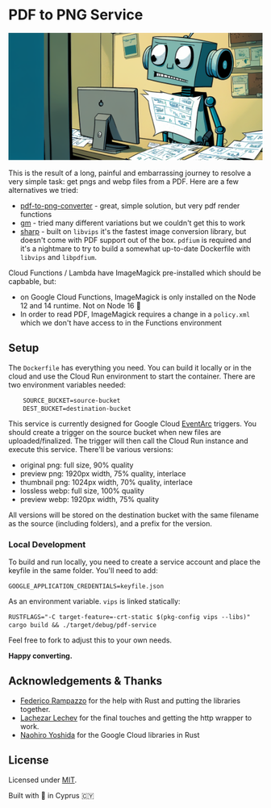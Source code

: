 # PDF to PNG Service

![midjourney feature image](.github/assets/midjourney_a_friendly_bot_with_blue_eyes_converting_pdf_doc_ccbb5c1d-6129-4dc3-a7b3-88e0f8fb89db.png)

This is the result of a long, painful and embarrassing journey to resolve a very
simple task: get pngs and webp files from a PDF. Here are a few alternatives we
tried:

- [pdf-to-png-converter](https://www.npmjs.com/package/pdf-to-png-converter) -
  great, simple solution, but very pdf render functions
- [gm](https://www.npmjs.com/package/gm) - tried many different variations but
  we couldn't get this to work
- [sharp](https://sharp.pixelplumbing.com) - built on `libvips` it's the fastest
  image conversion library, but doesn't come with PDF support out of the box.
  `pdfium` is required and it's a nightmare to try to build a somewhat
  up-to-date Dockerfile with `libvips` and `libpdfium`.

Cloud Functions / Lambda have ImageMagick pre-installed which should be
capbable, but:

- on Google Cloud Functions, ImageMagick is only installed on the Node 12 and 14
  runtime. Not on Node 16 :facepalm:
- In order to read PDF, ImageMagick requires a change in a `policy.xml` which we
  don't have access to in the Functions environment

## Setup

The `Dockerfile` has everything you need. You can build it locally or in the
cloud and use the Cloud Run environment to start the container. There are two
environment variables needed:

```
    SOURCE_BUCKET=source-bucket
    DEST_BUCKET=destination-bucket
```

This service is currently designed for Google Cloud
[EventArc](https://cloud.google.com/eventarc/docs/) triggers. You should create
a trigger on the source bucket when new files are uploaded/finalized. The
trigger will then call the Cloud Run instance and execute this service. There'll
be various versions:

- original png: full size, 90% quality
- preview png: 1920px width, 75% quality, interlace
- thumbnail png: 1024px width, 70% quality, interlace
- lossless webp: full size, 100% quality
- preview webp: 1920px width, 75% quality

All versions will be stored on the destination bucket with the same filename as
the source (including folders), and a prefix for the version.

### Local Development

To build and run locally, you need to create a service account and place the
keyfile in the same folder. You'll need to add:

```
GOOGLE_APPLICATION_CREDENTIALS=keyfile.json
```

As an environment variable. `vips` is linked statically:

```
RUSTFLAGS="-C target-feature=-crt-static $(pkg-config vips --libs)" cargo build && ./target/debug/pdf-service
```

Feel free to fork to adjust this to your own needs.

**Happy converting.**

## Acknowledgements & Thanks

- [Federico Rampazzo](https://github.com/framp) for the help with Rust and
  putting the libraries together.
- [Lachezar Lechev](https://github.com/elpiel) for the final touches and getting
  the http wrapper to work.
- [Naohiro Yoshida](https://github.com/yoshidan) for the Google Cloud libraries
  in Rust

## License

Licensed under [MIT](./LICENSE).

Built with :love_letter: in Cyprus :cyprus:
